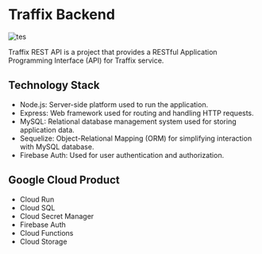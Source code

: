 
# Traffix Backend

![tes](https://i.ibb.co/pw3TgX1/Cuplikan-layar-2023-05-19-103914.png)

Traffix REST API is a project that provides a RESTful Application Programming Interface (API) for Traffix service.


## Technology Stack

- Node.js: Server-side platform used to run the application.
- Express: Web framework used for routing and handling HTTP requests.
- MySQL: Relational database management system used for storing application data.
- Sequelize: Object-Relational Mapping (ORM) for simplifying interaction with MySQL database.
- Firebase Auth: Used for user authentication and authorization.

## Google Cloud Product
- Cloud Run
- Cloud SQL
- Cloud Secret Manager
- Firebase Auth
- Cloud Functions
- Cloud Storage
